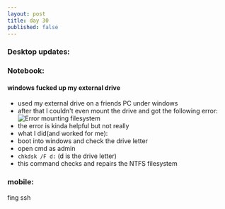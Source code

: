 ```yaml
---
layout: post
title: day 30
published: false
---
```


### Desktop updates:

### Notebook:

#### windows fucked up my external drive
* used my external drive on a friends PC under windows
* after that I couldn't even mount the drive and got the following error:
![Error mounting filesystem](https://i.imgur.com/Q1ydJzu.png)
* the error is kinda helpful but not really
* what I did(and worked for me):
* boot into windows and check the drive letter
* open cmd as admin
* `chkdsk /F d:` (d is the drive letter)
* this command checks and repairs the NTFS filesystem

### mobile:
fing ssh
